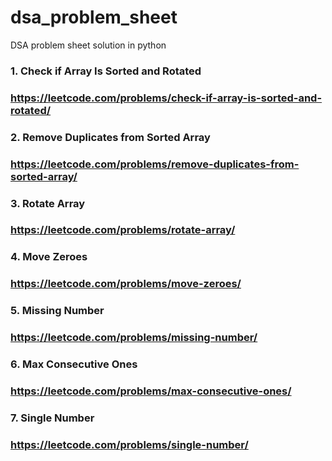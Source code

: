 # dsa_problem_sheet
DSA problem sheet solution in python

### 1. Check if Array Is Sorted and Rotated
### https://leetcode.com/problems/check-if-array-is-sorted-and-rotated/

### 2. Remove Duplicates from Sorted Array
### https://leetcode.com/problems/remove-duplicates-from-sorted-array/

### 3. Rotate Array
### https://leetcode.com/problems/rotate-array/

### 4. Move Zeroes
### https://leetcode.com/problems/move-zeroes/

### 5. Missing Number
### https://leetcode.com/problems/missing-number/

### 6. Max Consecutive Ones
### https://leetcode.com/problems/max-consecutive-ones/

### 7. Single Number
### https://leetcode.com/problems/single-number/
